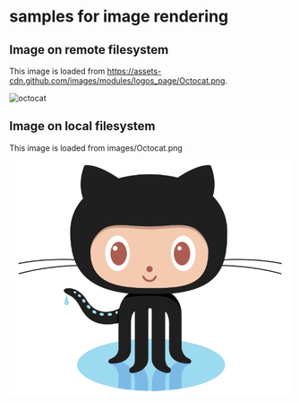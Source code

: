 # samples for image rendering

## Image on remote filesystem
This image is loaded from https://assets-cdn.github.com/images/modules/logos_page/Octocat.png.

![octocat](https://assets-cdn.github.com/images/modules/logos_page/Octocat.png)

## Image on local filesystem
This image is loaded from images/Octocat.png

![octocat](./images/Octocat.png)
